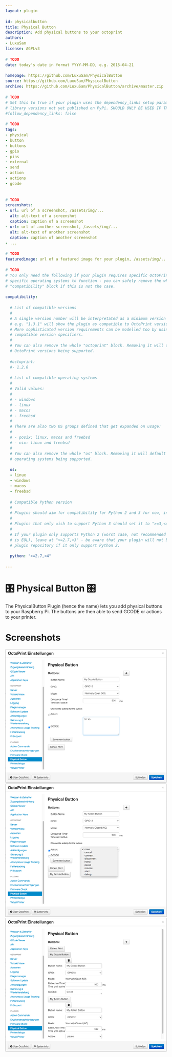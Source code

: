 ```yaml
---
layout: plugin

id: physicalbutton
title: Physical Button
description: Add physical buttons to your octoprint
authors:
- LuxuSam
license: AGPLv3

# TODO
date: today's date in format YYYY-MM-DD, e.g. 2015-04-21

homepage: https://github.com/LuxuSam/PhysicalButton
source: https://github.com/LuxuSam/PhysicalButton
archive: https://github.com/LuxuSam/PhysicalButton/archive/master.zip

# TODO
# Set this to true if your plugin uses the dependency_links setup parameter to include
# library versions not yet published on PyPi. SHOULD ONLY BE USED IF THERE IS NO OTHER OPTION!
#follow_dependency_links: false

# TODO
tags:
- physical
- button
- buttons
- gpio
- pins
- external
- send
- action
- actions
- gcode


# TODO
screenshots:
- url: url of a screenshot, /assets/img/...
  alt: alt-text of a screenshot
  caption: caption of a screenshot
- url: url of another screenshot, /assets/img/...
  alt: alt-text of another screenshot
  caption: caption of another screenshot
- ...

# TODO
featuredimage: url of a featured image for your plugin, /assets/img/...

# TODO
# You only need the following if your plugin requires specific OctoPrint versions or
# specific operating systems to function - you can safely remove the whole
# "compatibility" block if this is not the case.

compatibility:

  # List of compatible versions
  #
  # A single version number will be interpretated as a minimum version requirement,
  # e.g. "1.3.1" will show the plugin as compatible to OctoPrint versions 1.3.1 and up.
  # More sophisticated version requirements can be modelled too by using PEP440
  # compatible version specifiers.
  #
  # You can also remove the whole "octoprint" block. Removing it will default to all
  # OctoPrint versions being supported.

  #octoprint:
  #- 1.2.0

  # List of compatible operating systems
  #
  # Valid values:
  #
  # - windows
  # - linux
  # - macos
  # - freebsd
  #
  # There are also two OS groups defined that get expanded on usage:
  #
  # - posix: linux, macos and freebsd
  # - nix: linux and freebsd
  #
  # You can also remove the whole "os" block. Removing it will default to all
  # operating systems being supported.

  os:
  - linux
  - windows
  - macos
  - freebsd

  # Compatible Python version
  #
  # Plugins should aim for compatibility for Python 2 and 3 for now, in which case the value should be ">=2.7,<4".
  #
  # Plugins that only wish to support Python 3 should set it to ">=3,<4".
  #
  # If your plugin only supports Python 2 (worst case, not recommended for newly developed plugins since Python 2
  # is EOL), leave at ">=2.7,<3" - be aware that your plugin will not be allowed to register on the
  # plugin repository if it only support Python 2.

  python: ">=2.7,<4"

---
```


# 🎛 Physical Button 🎛

The PhysicalButton Plugin (hence the name) lets you add physical buttons to your Raspberry Pi.
The buttons are then able to send GCODE or actions to your printer.

# Screenshots
![NewGcodeButton](/assets/img/NewGcodeButton.png)
![NewActionButton](/assets/img/NewActionButton.png)
![ListButtons](/assets/img/ListButtons.png)
